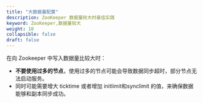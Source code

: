 ```yaml
---
title: "大数据量配置"
description: ZooKeeper 数据量较大时最佳实践
keyword: ZooKeeper,数据量较大
weight: 10
collapsible: false
draft: false
---
```



在向 Zookeeper 中写入数据量比较大时：
- **不要使用过多的节点**，使用过多的节点可能会导致数据同步超时，部分节点无法启动服务。
- 同时可能需要增大 ticktime 或者增加 initlimit和synclimit 的值，来确保数据能够和副本同步成功。
